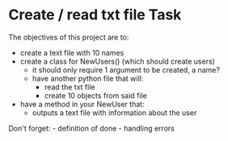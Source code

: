 # Create / read txt file Task

The objectives of this project are to:
- create a text file with 10 names
- create a class for NewUsers() (which should create users)
    - it should only require 1 argument to be created, a name?
    - have another python file that will:
        - read the txt file
        - create 10 objects from said file
- have a method in your NewUser that:
    - outputs a text file with information about the user 
        
Don't forget:
    - definition of done
    - handling errors